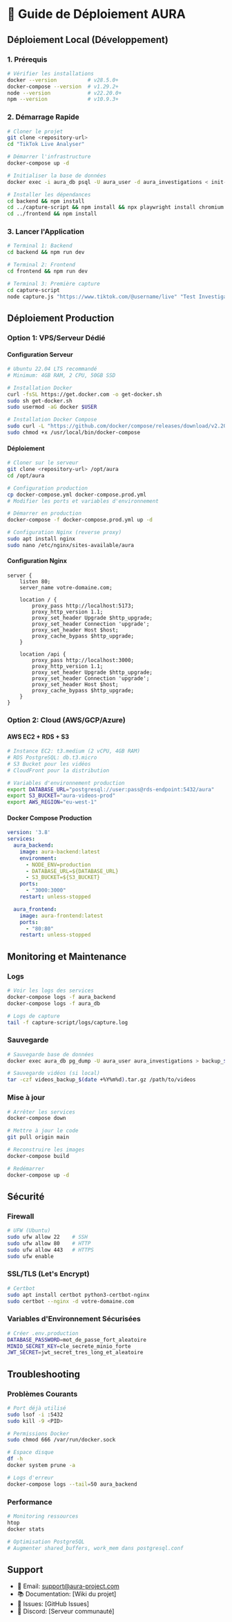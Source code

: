 # 🚀 Guide de Déploiement AURA

## Déploiement Local (Développement)

### 1. Prérequis
```bash
# Vérifier les installations
docker --version          # v28.5.0+
docker-compose --version  # v1.29.2+
node --version            # v22.20.0+
npm --version             # v10.9.3+
```

### 2. Démarrage Rapide
```bash
# Cloner le projet
git clone <repository-url>
cd "TikTok Live Analyser"

# Démarrer l'infrastructure
docker-compose up -d

# Initialiser la base de données
docker exec -i aura_db psql -U aura_user -d aura_investigations < init-db.sql

# Installer les dépendances
cd backend && npm install
cd ../capture-script && npm install && npx playwright install chromium
cd ../frontend && npm install
```

### 3. Lancer l'Application
```bash
# Terminal 1: Backend
cd backend && npm run dev

# Terminal 2: Frontend  
cd frontend && npm run dev

# Terminal 3: Première capture
cd capture-script
node capture.js "https://www.tiktok.com/@username/live" "Test Investigation"
```

## Déploiement Production

### Option 1: VPS/Serveur Dédié

#### Configuration Serveur
```bash
# Ubuntu 22.04 LTS recommandé
# Minimum: 4GB RAM, 2 CPU, 50GB SSD

# Installation Docker
curl -fsSL https://get.docker.com -o get-docker.sh
sudo sh get-docker.sh
sudo usermod -aG docker $USER

# Installation Docker Compose
sudo curl -L "https://github.com/docker/compose/releases/download/v2.20.0/docker-compose-$(uname -s)-$(uname -m)" -o /usr/local/bin/docker-compose
sudo chmod +x /usr/local/bin/docker-compose
```

#### Déploiement
```bash
# Cloner sur le serveur
git clone <repository-url> /opt/aura
cd /opt/aura

# Configuration production
cp docker-compose.yml docker-compose.prod.yml
# Modifier les ports et variables d'environnement

# Démarrer en production
docker-compose -f docker-compose.prod.yml up -d

# Configuration Nginx (reverse proxy)
sudo apt install nginx
sudo nano /etc/nginx/sites-available/aura
```

#### Configuration Nginx
```nginx
server {
    listen 80;
    server_name votre-domaine.com;

    location / {
        proxy_pass http://localhost:5173;
        proxy_http_version 1.1;
        proxy_set_header Upgrade $http_upgrade;
        proxy_set_header Connection 'upgrade';
        proxy_set_header Host $host;
        proxy_cache_bypass $http_upgrade;
    }

    location /api {
        proxy_pass http://localhost:3000;
        proxy_http_version 1.1;
        proxy_set_header Upgrade $http_upgrade;
        proxy_set_header Connection 'upgrade';
        proxy_set_header Host $host;
        proxy_cache_bypass $http_upgrade;
    }
}
```

### Option 2: Cloud (AWS/GCP/Azure)

#### AWS EC2 + RDS + S3
```bash
# Instance EC2: t3.medium (2 vCPU, 4GB RAM)
# RDS PostgreSQL: db.t3.micro
# S3 Bucket pour les vidéos
# CloudFront pour la distribution

# Variables d'environnement production
export DATABASE_URL="postgresql://user:pass@rds-endpoint:5432/aura"
export S3_BUCKET="aura-videos-prod"
export AWS_REGION="eu-west-1"
```

#### Docker Compose Production
```yaml
version: '3.8'
services:
  aura_backend:
    image: aura-backend:latest
    environment:
      - NODE_ENV=production
      - DATABASE_URL=${DATABASE_URL}
      - S3_BUCKET=${S3_BUCKET}
    ports:
      - "3000:3000"
    restart: unless-stopped

  aura_frontend:
    image: aura-frontend:latest
    ports:
      - "80:80"
    restart: unless-stopped
```

## Monitoring et Maintenance

### Logs
```bash
# Voir les logs des services
docker-compose logs -f aura_backend
docker-compose logs -f aura_db

# Logs de capture
tail -f capture-script/logs/capture.log
```

### Sauvegarde
```bash
# Sauvegarde base de données
docker exec aura_db pg_dump -U aura_user aura_investigations > backup_$(date +%Y%m%d).sql

# Sauvegarde vidéos (si local)
tar -czf videos_backup_$(date +%Y%m%d).tar.gz /path/to/videos
```

### Mise à jour
```bash
# Arrêter les services
docker-compose down

# Mettre à jour le code
git pull origin main

# Reconstruire les images
docker-compose build

# Redémarrer
docker-compose up -d
```

## Sécurité

### Firewall
```bash
# UFW (Ubuntu)
sudo ufw allow 22    # SSH
sudo ufw allow 80    # HTTP
sudo ufw allow 443   # HTTPS
sudo ufw enable
```

### SSL/TLS (Let's Encrypt)
```bash
# Certbot
sudo apt install certbot python3-certbot-nginx
sudo certbot --nginx -d votre-domaine.com
```

### Variables d'Environnement Sécurisées
```bash
# Créer .env.production
DATABASE_PASSWORD=mot_de_passe_fort_aleatoire
MINIO_SECRET_KEY=cle_secrete_minio_forte
JWT_SECRET=jwt_secret_tres_long_et_aleatoire
```

## Troubleshooting

### Problèmes Courants
```bash
# Port déjà utilisé
sudo lsof -i :5432
sudo kill -9 <PID>

# Permissions Docker
sudo chmod 666 /var/run/docker.sock

# Espace disque
df -h
docker system prune -a

# Logs d'erreur
docker-compose logs --tail=50 aura_backend
```

### Performance
```bash
# Monitoring ressources
htop
docker stats

# Optimisation PostgreSQL
# Augmenter shared_buffers, work_mem dans postgresql.conf
```

## Support

- 📧 Email: support@aura-project.com
- 📚 Documentation: [Wiki du projet]
- 🐛 Issues: [GitHub Issues]
- 💬 Discord: [Serveur communauté]